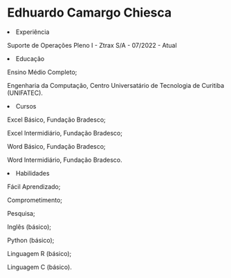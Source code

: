 <h1>Edhuardo Camargo Chiesca</h1>


<li>Experiência</li>
</p>Suporte de Operações Pleno I - Ztrax S/A - 07/2022 - Atual</p>

<li>Educação</li>
</p>Ensino Médio Completo;</p>
</p>Engenharia da Computação, Centro Universatário de Tecnologia de Curitiba (UNIFATEC).</p>

<li>Cursos</li>
</p>Excel Básico, Fundação Bradesco;</p>
</p>Excel Intermidiário, Fundação Bradesco;</p>
</p>Word Básico, Fundação Bradesco;</p>
</p>Word Intermidiário, Fundação Bradesco.</p>


<li>Habilidades</li>
</p>Fácil Aprendizado;</p> 
</p>Comprometimento;</p>
</p>Pesquisa;</p>
</p>Inglês (básico);</p>
</p>Python (básico);</p>
</p>Linguagem R (básico); </p>
Linguagem C (básico).</p>
